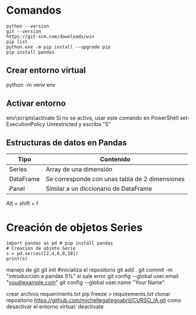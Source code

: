# Comandos
```
python --version
git --version
https://git-scm.com/downloads/win
pip list
python.exe -m pip install --upgrade pip
pip install pandas
```
## Crear entorno virtual
python -m venv env
## Activar entorno
env\scripts\activate
Si no se activa, usar este comando en PowerShell
set-ExecutionPolicy Unrestricted
y escriba "S"

## Estructuras de datos en Pandas
| Tipo      | Contenido                                      |
| --------- | ---------------------------------------------- |
| Series    | Array de una dimensión                         |
| DataFrame | Se corresponde con unas tabla de 2 dimensiones |
| Panel     | Similar a un diccionario de DataFrame          |

Alt + shift + f

# Creación de objetos Series
```
import pandas as pd # pip install pandas
# Creación de objeto Serie
s = pd.series([2,4,6,8,10])
print(s)

```
manejo de git
git init #inicializa el repositorio
git add .
git commit -m "introducción a pandas 5%"
si sale error
git config --global user.email "you@example.com"
git config --global user.name "Your Name"

crear archivo requeriments.txt
pip freeze > requirements.txt
clonar repositorio
https://github.com/michellegallegoabril/CURSO_IA.git
como desactivar el entorno virtual: deactivate